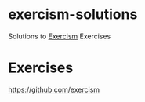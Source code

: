 # exercism-solutions
Solutions to [Exercism](https://exercism.org) Exercises

# Exercises
https://github.com/exercism
